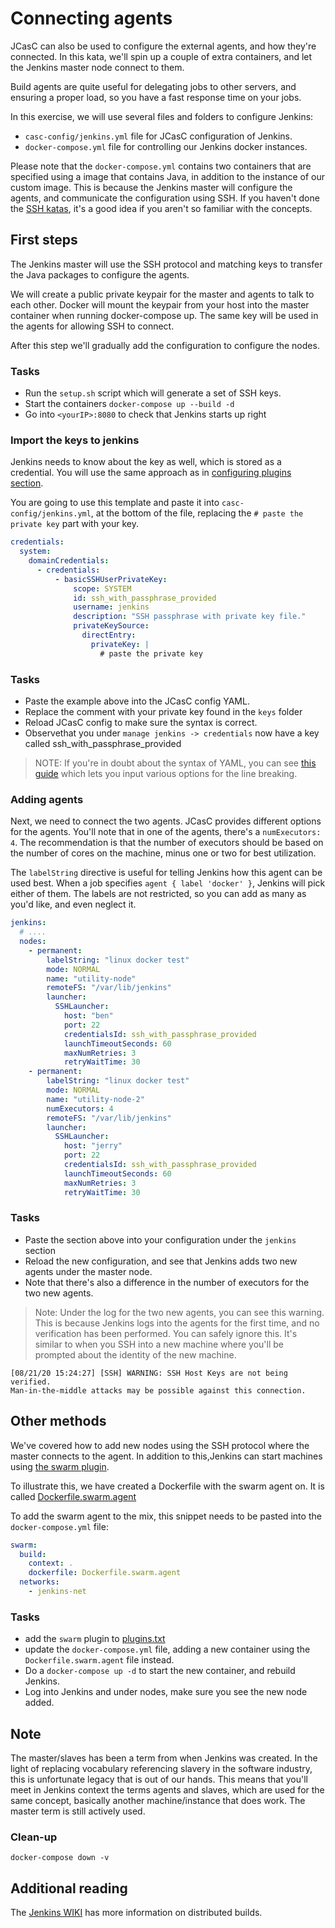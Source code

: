 # Connecting agents

JCasC can also be used to configure the external agents, and how they're
connected. In this kata, we'll spin up a couple of extra containers, and let
the Jenkins master node connect to them.

Build agents are quite useful for delegating jobs to other servers, and
ensuring a proper load, so you have a fast response time on your jobs.

In this exercise, we will use several files and folders to configure Jenkins:

- `casc-config/jenkins.yml` file for JCasC configuration of Jenkins.
- `docker-compose.yml` file for controlling our Jenkins docker instances.

Please note that the `docker-compose.yml` contains two containers that are
specified using a image that contains Java, in addition to the instance of our
custom image. This is because the Jenkins master will configure the agents, and
communicate the configuration using SSH. If you haven't done the [SSH
katas](../configuring-ssh/README.md), it's a good idea if you aren't so
familiar with the concepts.

## First steps

The Jenkins master will use the SSH protocol and matching keys to transfer the
Java packages to configure the agents.

We will create a public private keypair for the master and agents to talk to
each other.
Docker will mount the keypair from your host into the master container when
running docker-compose up.
The same key will be used in the agents for allowing SSH to connect.

After this step we'll gradually add the configuration to configure the nodes.

### Tasks

- Run the `setup.sh` script which will generate a set of SSH keys.
- Start the containers `docker-compose up --build -d`
- Go into `<yourIP>:8080` to check that Jenkins starts up right

### Import the keys to jenkins

Jenkins needs to know about the key as well, which is stored as a credential.
You will use the same approach as in
[configuring plugins section](../configuring-plugins/README.md).

You are going to use this template and paste it into `casc-config/jenkins.yml`,
at the bottom of the file, replacing the `# paste the private key` part with your
key.

```yaml
credentials:
  system:
    domainCredentials:
      - credentials:
          - basicSSHUserPrivateKey:
              scope: SYSTEM
              id: ssh_with_passphrase_provided
              username: jenkins
              description: "SSH passphrase with private key file."
              privateKeySource:
                directEntry:
                  privateKey: |
                    # paste the private key
```

### Tasks

- Paste the example above into the JCasC config YAML.
- Replace the comment with your private key found in the `keys` folder
- Reload JCasC config to make sure the syntax is correct.
- Observethat you under `manage jenkins -> credentials` now have a key called
  ssh_with_passphrase_provided

> NOTE: If you're in doubt about the syntax of YAML, you can see [this
> guide](https://yaml-multiline.info/) which lets you input various
> options for the line breaking.

### Adding agents

Next, we need to connect the two agents. JCasC provides different options for the
agents. You'll note that in one of the agents, there's a `numExecutors: 4`. The
recommendation is that the number of executors should be based on the number of
cores on the machine, minus one or two for best utilization.

The `labelString` directive is useful for telling Jenkins how this agent can be
used best. When a job specifies `agent { label 'docker' }`, Jenkins will pick
either of them. The labels are not restricted, so you can add as many as you'd
like, and even neglect it.

```yaml
jenkins:
  # ....
  nodes:
    - permanent:
        labelString: "linux docker test"
        mode: NORMAL
        name: "utility-node"
        remoteFS: "/var/lib/jenkins"
        launcher:
          SSHLauncher:
            host: "ben"
            port: 22
            credentialsId: ssh_with_passphrase_provided
            launchTimeoutSeconds: 60
            maxNumRetries: 3
            retryWaitTime: 30
    - permanent:
        labelString: "linux docker test"
        mode: NORMAL
        name: "utility-node-2"
        numExecutors: 4
        remoteFS: "/var/lib/jenkins"
        launcher:
          SSHLauncher:
            host: "jerry"
            port: 22
            credentialsId: ssh_with_passphrase_provided
            launchTimeoutSeconds: 60
            maxNumRetries: 3
            retryWaitTime: 30
```

### Tasks

- Paste the section above into your configuration under the `jenkins` section
- Reload the new configuration, and see that Jenkins adds two new agents
  under the master node.
- Note that there's also a difference in the number of executors for the two new
  agents.

> Note: Under the log for the two new agents,
> you can see this warning. This is because Jenkins logs into the agents for the
> first time, and no verification has been performed. You can safely ignore this.
> It's similar to when you SSH into a new machine where you'll be prompted about
> the identity of the new machine.

```text
[08/21/20 15:24:27] [SSH] WARNING: SSH Host Keys are not being verified.
Man-in-the-middle attacks may be possible against this connection.
```

## Other methods

We've covered how to add new nodes using the SSH protocol where the master
connects to the agent. In addition to this,Jenkins can start machines using
[the swarm plugin](https://plugins.jenkins.io/swarm/).

To illustrate this, we have created a Dockerfile with the swarm agent on.
It is called [Dockerfile.swarm.agent](Dockerfile.swarm.agent)

To add the swarm agent to the mix, this snippet needs to be pasted into the
`docker-compose.yml` file:

```yaml
swarm:
  build:
    context: .
    dockerfile: Dockerfile.swarm.agent
  networks:
    - jenkins-net
```

### Tasks

- add the `swarm` plugin to [plugins.txt](plugins.txt)
- update the `docker-compose.yml` file, adding a new container using the
  `Dockerfile.swarm.agent` file instead.
- Do a `docker-compose up -d` to start the new container, and rebuild Jenkins.
- Log into Jenkins and under nodes, make sure you see the new node added.

## Note

The master/slaves has been a term from when Jenkins was created. In the light
of replacing vocabulary referencing slavery in the software industry, this is
unfortunate legacy that is out of our hands. This means that you'll meet in
Jenkins context the terms agents and slaves, which are used for the same
concept, basically another machine/instance that does work. The master term is
still actively used.

### Clean-up

`docker-compose down -v`

## Additional reading

The [Jenkins WIKI](https://wiki.jenkins.io/display/JENKINS/Distributed+builds)
has more information on distributed builds.
